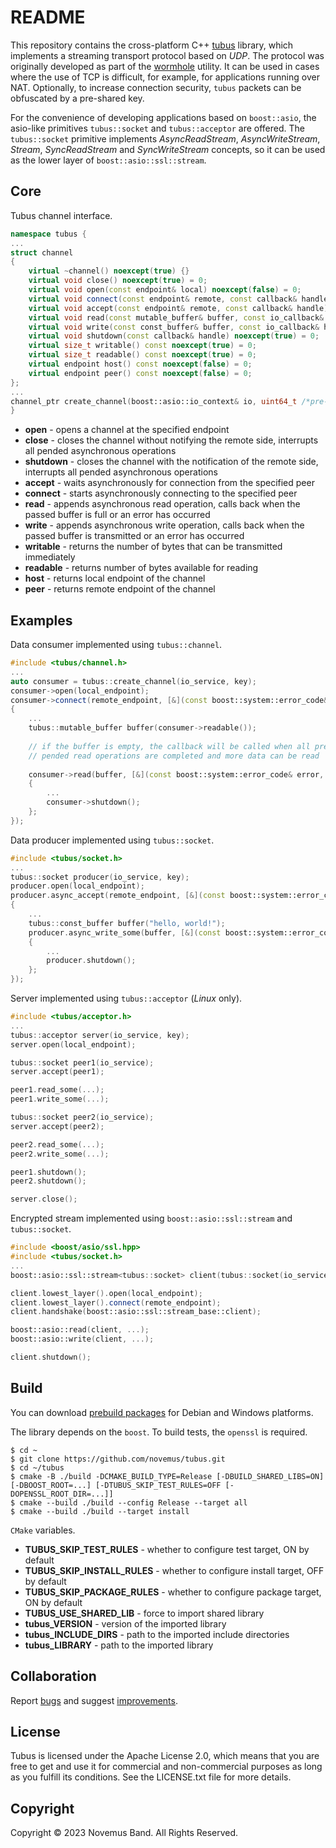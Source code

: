 # README

This repository contains the cross-platform C++ [tubus](https://github.com/novemus/tubus) library, which implements a streaming transport protocol based on *UDP*. The protocol was originally developed as part of the [wormhole](https://github.com/novemus/wormhole) utility. It can be used in cases where the use of TCP is difficult, for example, for applications running over NAT. Optionally, to increase connection security, `tubus` packets can be obfuscated by a pre-shared key.

For the convenience of developing applications based on `boost::asio`, the asio-like primitives `tubus::socket` and `tubus::acceptor` are offered. The `tubus::socket` primitive implements *AsyncReadStream*, *AsyncWriteStream*, *Stream*, *SyncReadStream* and *SyncWriteStream* concepts, so it can be used as the lower layer of `boost::asio::ssl::stream`.

## Core

Tubus сhannel interface.

```cpp
namespace tubus {
...
struct channel
{
    virtual ~channel() noexcept(true) {}
    virtual void close() noexcept(true) = 0;
    virtual void open(const endpoint& local) noexcept(false) = 0;
    virtual void connect(const endpoint& remote, const callback& handle) noexcept(true) = 0;
    virtual void accept(const endpoint& remote, const callback& handle) noexcept(true) = 0;
    virtual void read(const mutable_buffer& buffer, const io_callback& handle) noexcept(true) = 0;
    virtual void write(const const_buffer& buffer, const io_callback& handle) noexcept(true) = 0;
    virtual void shutdown(const callback& handle) noexcept(true) = 0;
    virtual size_t writable() const noexcept(true) = 0;
    virtual size_t readable() const noexcept(true) = 0;
    virtual endpoint host() const noexcept(false) = 0;
    virtual endpoint peer() const noexcept(false) = 0;
};
...
channel_ptr create_channel(boost::asio::io_context& io, uint64_t /*pre-shared key*/ secret = 0) noexcept(true);
}
```

* **open** - opens a channel at the specified endpoint
* **close** - closes the channel without notifying the remote side, interrupts all pended asynchronous operations
* **shutdown** - closes the channel with the notification of the remote side, interrupts all pended asynchronous operations
* **accept** - waits asynchronously for connection from the specified peer
* **connect** - starts asynchronously connecting to the specified peer
* **read** - appends asynchronous read operation, calls back when the passed buffer is full or an error has occurred
* **write** - appends asynchronous write operation, calls back when the passed buffer is transmitted or an error has occurred
* **writable** - returns the number of bytes that can be transmitted immediately
* **readable** - returns number of bytes available for reading
* **host** - returns local endpoint of the channel
* **peer** - returns remote endpoint of the channel

## Examples

Data consumer implemented using `tubus::channel`.

```cpp
#include <tubus/channel.h>
...
auto consumer = tubus::create_channel(io_service, key);
consumer->open(local_endpoint);
consumer->connect(remote_endpoint, [&](const boost::system::error_code& error)
{
    ...
    tubus::mutable_buffer buffer(consumer->readable()); 
    
    // if the buffer is empty, the callback will be called when all previously
    // pended read operations are completed and more data can be read
    
    consumer->read(buffer, [&](const boost::system::error_code& error, size_t size)
    {
        ...
        consumer->shutdown();
    };
});
```

Data producer implemented using `tubus::socket`.

```cpp
#include <tubus/socket.h>
...
tubus::socket producer(io_service, key);
producer.open(local_endpoint);
producer.async_accept(remote_endpoint, [&](const boost::system::error_code& error)
{
    ...
    tubus::const_buffer buffer("hello, world!");
    producer.async_write_some(buffer, [&](const boost::system::error_code& error, size_t size)
    {
        ...
        producer.shutdown();
    };
});
```

Server implemented using `tubus::acceptor` (*Linux* only).

```cpp
#include <tubus/acceptor.h>
...
tubus::acceptor server(io_service, key);
server.open(local_endpoint);

tubus::socket peer1(io_service);
server.accept(peer1);

peer1.read_some(...);
peer1.write_some(...);

tubus::socket peer2(io_service);
server.accept(peer2);

peer2.read_some(...);
peer2.write_some(...);

peer1.shutdown();
peer2.shutdown();

server.close();
```

Encrypted stream implemented using `boost::asio::ssl::stream` and `tubus::socket`.

```cpp
#include <boost/asio/ssl.hpp>
#include <tubus/socket.h>
...
boost::asio::ssl::stream<tubus::socket> client(tubus::socket(io_service, key), ssl_ctx);

client.lowest_layer().open(local_endpoint);
client.lowest_layer().connect(remote_endpoint);
client.handshake(boost::asio::ssl::stream_base::client);

boost::asio::read(client, ...);
boost::asio::write(client, ...);

client.shutdown();
```

## Build

You can download [prebuild packages](https://github.com/novemus/tubus/releases) for Debian and Windows platforms.

The library depends on the `boost`. To build tests, the `openssl` is required.

```console
$ cd ~
$ git clone https://github.com/novemus/tubus.git
$ cd ~/tubus
$ cmake -B ./build -DCMAKE_BUILD_TYPE=Release [-DBUILD_SHARED_LIBS=ON] [-DBOOST_ROOT=...] [-DTUBUS_SKIP_TEST_RULES=OFF [-DOPENSSL_ROOT_DIR=...]]
$ cmake --build ./build --config Release --target all
$ cmake --build ./build --target install
```

`CMake` variables.

* **TUBUS_SKIP_TEST_RULES** - whether to configure test target, ON by default
* **TUBUS_SKIP_INSTALL_RULES** - whether to configure install target, OFF by default
* **TUBUS_SKIP_PACKAGE_RULES** - whether to configure package target, ON by default
* **TUBUS_USE_SHARED_LIB** - force to import shared library
* **tubus_VERSION** - version of the imported library
* **tubus_INCLUDE_DIRS** - path to the imported include directories
* **tubus_LIBRARY** - path to the imported library

## Collaboration

Report [bugs](https://github.com/novemus/tubus/issues) and suggest [improvements](https://github.com/novemus/tubus/issues).

## License

Tubus is licensed under the Apache License 2.0, which means that you are free to get and use it for commercial and non-commercial purposes as long as you fulfill its conditions. See the LICENSE.txt file for more details.

## Copyright

Copyright © 2023 Novemus Band. All Rights Reserved.
